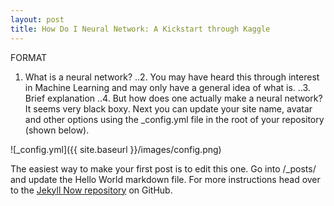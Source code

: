 ```yaml
---
layout: post
title: How Do I Neural Network: A Kickstart through Kaggle
---
```

FORMAT
1. What is a neural network?
..2. You may have heard this through interest in Machine Learning and may only have a general idea of what is.
..3. Brief explanation
..4. But how does one actually make a neural network? It seems very black boxy.
Next you can update your site name, avatar and other options using the _config.yml file in the root of your repository (shown below).

![_config.yml]({{ site.baseurl }}/images/config.png)

The easiest way to make your first post is to edit this one. Go into /_posts/ and update the Hello World markdown file. For more instructions head over to the [Jekyll Now repository](https://github.com/barryclark/jekyll-now) on GitHub.
